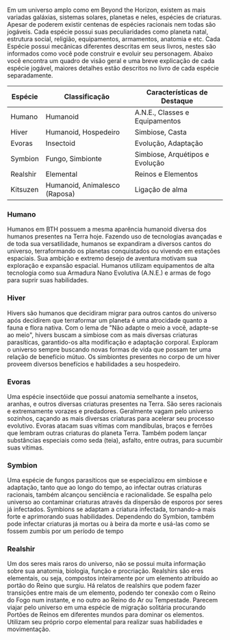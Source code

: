 Em um universo amplo como em Beyond the Horizon, existem as mais variadas galáxias, sistemas solares, planetas e neles, espécies de criaturas. Apesar de poderem existir centenas de espécies racionais nem todas são jogáveis. 
Cada espécie possui suas peculiaridades como planeta natal, estrutura social, religião, equipamentos, armamentos, anatomia e etc. Cada Espécie possui mecânicas diferentes descritas em seus livros, nestes são informados como você pode construir e evoluir seu personagem. 
Abaixo você encontra um quadro de visão geral e uma breve explicação de cada espécie jogável, maiores detalhes estão descritos no livro de cada espécie separadamente.

| Espécie  | Classificação                 | Características de Destaque     |
| -------- | ----------------------------- | ------------------------------- |
| Humano   | Humanoid                      | A.N.E., Classes e Equipamentos  |
| Hiver    | Humanoid, Hospedeiro          | Simbiose, Casta                 |
| Evoras   | Insectoid                     | Evolução, Adaptação             |
| Symbion  | Fungo, Simbionte              | Simbiose, Arquétipos e Evolução |
| Realshir | Elemental                     | Reinos e Elementos              |
| Kitsuzen | Humanoid, Animalesco (Raposa) | Ligação de alma                 |

### Humano
Humanos em BTH possuem a mesma aparência humanoid diversa dos humanos presentes na Terra hoje. Fazendo uso de tecnologias avançadas e de toda sua versatilidade, humanos se expandiram a diversos cantos do universo, terraformando os planetas conquistados ou vivendo em estações espaciais. Sua ambição e extremo desejo de aventura motivam sua exploração e expansão espacial. Humanos utilizam equipamentos de alta tecnologia como sua Armadura Nano Evolutiva (A.N.E.) e armas de fogo para suprir suas habilidades.

### Hiver
Hivers são humanos que decidiram migrar para outros cantos do universo após decidirem que terraformar um planeta é uma atrocidade quanto a fauna e flora nativa. Com o lema de "Não adapte o meio a você, adapte-se ao meio", hivers buscam a simbiose com as mais diversas criaturas parasíticas, garantido-os alta modificação e adaptação corporal. Exploram o universo sempre buscando novas formas de vida que possam ter uma relação de benefício mútuo. Os simbiontes presentes no corpo de um hiver proveem diversos benefícios e habilidades a seu hospedeiro.

### Evoras
Uma espécie insectóide que possui anatomia semelhante a insetos, aranhas, e outros diversas criaturas presentes na Terra. São seres racionais e extremamente vorazes e predadores. Geralmente vagam pelo universo sozinhos, caçando as mais diversas criaturas para acelerar seu processo evolutivo. Evoras atacam suas vítimas com mandíbulas, braços e ferrões que lembram outras criaturas do planeta Terra. Também podem lançar substâncias especiais como seda (teia), asfalto, entre outras, para sucumbir suas vítimas.

### Symbion
Uma espécie de fungos parasíticos que se especializou em simbiose e adaptação, tanto que ao longo do tempo, ao infectar outras criaturas racionais, também alcançou senciência e racionalidade. Se espalha pelo universo ao contaminar criaturas através da dispersão de esporos por seres já infectados. Symbions se adaptam a criatura infectada, tornando-a mais forte e aprimorando suas habilidades. Dependendo do Symbion, também pode infectar criaturas já mortas ou à beira da morte e usá-las como se fossem zumbis por um período de tempo

### Realshir
Um dos seres mais raros do universo, não se possui muita informação sobre sua anatomia, biologia, função e procriação. Realshirs são eres elementais, ou seja, compostos inteiramente por um elemento atribuído ao portão do Reino que surgiu. Há relatos de realshirs que podem fazer transições entre mais de um elemento, podendo ter conexão com o Reino do Fogo num instante, e no outro ao Reino do Ar ou Tempestade. Parecem viajar pelo universo em uma espécie de migração solitária procurando Portões de Reinos em diferentes mundos para dominar os elementos. Utilizam seu próprio corpo elemental para realizar suas habilidades e movimentação.
